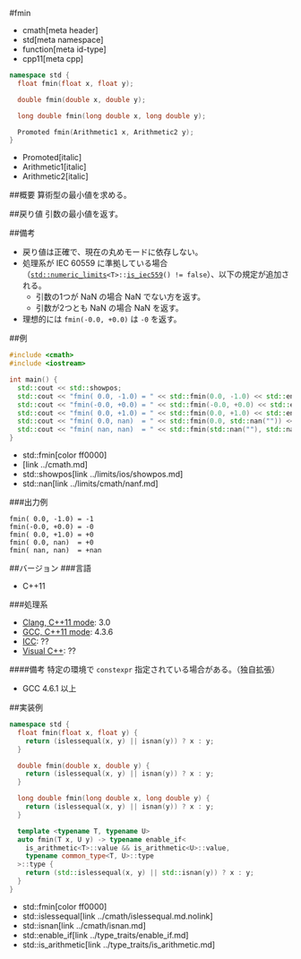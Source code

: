 #fmin
* cmath[meta header]
* std[meta namespace]
* function[meta id-type]
* cpp11[meta cpp]

```cpp
namespace std {
  float fmin(float x, float y);

  double fmin(double x, double y);

  long double fmin(long double x, long double y);

  Promoted fmin(Arithmetic1 x, Arithmetic2 y);
}
```
* Promoted[italic]
* Arithmetic1[italic]
* Arithmetic2[italic]

##概要
算術型の最小値を求める。

##戻り値
引数の最小値を返す。

##備考
- 戻り値は正確で、現在の丸めモードに依存しない。
- 処理系が IEC 60559 に準拠している場合（[`std::numeric_limits`](../limits/numeric_limits.md)`<T>::`[`is_iec559`](../limits/numeric_limits/is_iec559.md)`() != false`）、以下の規定が追加される。
    - 引数の1つが NaN の場合 NaN でない方を返す。
    - 引数が2つとも NaN の場合 NaN を返す。
- 理想的には `fmin(-0.0, +0.0)` は `-0` を返す。

##例
```cpp
#include <cmath>
#include <iostream>

int main() {
  std::cout << std::showpos;
  std::cout << "fmin( 0.0, -1.0) = " << std::fmin(0.0, -1.0) << std::endl;
  std::cout << "fmin(-0.0, +0.0) = " << std::fmin(-0.0, +0.0) << std::endl;
  std::cout << "fmin( 0.0, +1.0) = " << std::fmin(0.0, +1.0) << std::endl;
  std::cout << "fmin( 0.0, nan)  = " << std::fmin(0.0, std::nan("")) << std::endl;
  std::cout << "fmin( nan, nan)  = " << std::fmin(std::nan(""), std::nan("")) << std::endl;
}
```
* std::fmin[color ff0000]
* <cmath>[link ../cmath.md]
* std::showpos[link ../limits/ios/showpos.md]
* std::nan[link ../limits/cmath/nanf.md]

###出力例
```
fmin( 0.0, -1.0) = -1
fmin(-0.0, +0.0) = -0
fmin( 0.0, +1.0) = +0
fmin( 0.0, nan)  = +0
fmin( nan, nan)  = +nan
```

##バージョン
###言語
- C++11

###処理系
- [Clang, C++11 mode](/implementation.md#clang): 3.0
- [GCC, C++11 mode](/implementation.md#gcc): 4.3.6
- [ICC](/implementation.md#icc): ??
- [Visual C++](/implementation.md#visual_cpp): ??

####備考
特定の環境で `constexpr` 指定されている場合がある。（独自拡張）

- GCC 4.6.1 以上

##実装例
```cpp
namespace std {
  float fmin(float x, float y) {
    return (islessequal(x, y) || isnan(y)) ? x : y;
  }

  double fmin(double x, double y) {
    return (islessequal(x, y) || isnan(y)) ? x : y;
  }

  long double fmin(long double x, long double y) {
    return (islessequal(x, y) || isnan(y)) ? x : y;
  }

  template <typename T, typename U>
  auto fmin(T x, U y) -> typename enable_if<
    is_arithmetic<T>::value && is_arithmetic<U>::value,
    typename common_type<T, U>::type
  >::type {
    return (std::islessequal(x, y) || std::isnan(y)) ? x : y;
  }
}
```
* std::fmin[color ff0000]
* std::islessequal[link ../cmath/islessequal.md.nolink]
* std::isnan[link ../cmath/isnan.md]
* std::enable_if[link ../type_traits/enable_if.md]
* std::is_arithmetic[link ../type_traits/is_arithmetic.md]
